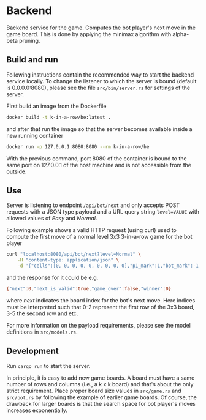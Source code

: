 # Backend

Backend service for the game. Computes the bot player's next move in the game board. This is done by applying the minimax algorithm with alpha-beta pruning.

## Build and run ##

Following instructions contain the recommended way to start the backend service locally. To change the listener to which the server is bound (default is 0.0.0.0:8080), please see the file `src/bin/server.rs` for settings of the server.

First build an image from the Dockerfile

```bash
docker build -t k-in-a-row/be:latest .
```

and after that run the image so that the server becomes available inside a new running container

```bash
docker run -p 127.0.0.1:8080:8080 --rm k-in-a-row/be
```

With the previous command, port 8080 of the container is bound to the same port on 127.0.0.1 of the host machine and is not accessible from the outside.

## Use ##

Server is listening to endpoint `/api/bot/next` and only accepts POST requests with a JSON type payload and a URL query string `level=VALUE` with allowed values of *Easy* and *Normal*.

Following example shows a valid HTTP request (using curl) used to compute the first move of a normal level 3x3 3-in-a-row game for the bot player

```bash
curl "localhost:8080/api/bot/next?level=Normal" \
    -H "content-type: application/json" \
    -d '{"cells":[0, 0, 0, 0, 0, 0, 0, 0, 0],"p1_mark":1,"bot_mark":-1,"empty_mark":0}'
```

and the response for it could be e.g.

```bash
{"next":0,"next_is_valid":true,"game_over":false,"winner":0}
```

where *next* indicates the board index for the bot's next move. Here indices must be interpreted such that 0-2 represent the first row of the 3x3 board, 3-5 the second row and etc.

For more information on the payload requirements, please see the model definitions in `src/models.rs`.

## Development ##

Run `cargo run` to start the server.

In principle, it is easy to add new game boards. A board must have a same number of rows and columns (i.e., a k x k board) and that's about the only strict requirement. Place proper board size values in `src/game.rs` and `src/bot.rs` by following the example of earlier game boards. Of course, the drawback for larger boards is that the search space for bot player's moves increases exponentially.
